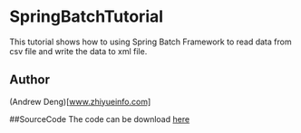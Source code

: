 # SpringBatchTutorial
This tutorial shows how to using Spring Batch Framework to read data from csv file and write the data to xml file.

## Author 
(Andrew Deng)[www.zhiyueinfo.com]

##SourceCode
The code can be download [here](https://github.com/AndrewProgramming/SpringBatchTutorial/tree/master)
